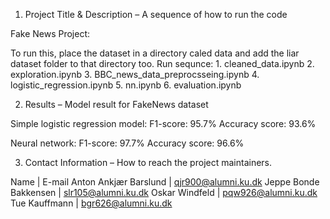 1. Project Title & Description – A sequence of how to run the code

Fake News Project:

To run this, place the dataset in a directory caled data and add the liar dataset folder to that directory too.
Run sequnce: 
    1. cleaned_data.ipynb
    2. exploration.ipynb
    3. BBC_news_data_preprocsseing.ipynb
    4. logistic_regression.ipynb
    5. nn.ipynb
    6. evaluation.ipynb



2. Results – Model result for FakeNews dataset

Simple logistic regression model:
    F1-score: 95.7%
    Accuracy score: 93.6%

Neural network:
    F1-score: 97.7%
    Accuracy score: 96.6%


3. Contact Information – How to reach the project maintainers.

Name                  |     E-mail
Anton Ankjær Barslund |     qjr900@alumni.ku.dk
Jeppe Bonde Bakkensen |     slr105@alumni.ku.dk
Oskar Windfeld        |     pqw926@alumni.ku.dk
Tue Kauffmann         |     bgr626@alumni.ku.dk
